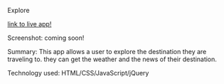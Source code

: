 Explore

[link to live app!](https://elireiner.github.io/explore/)


Screenshot: coming soon!

Summary: This app allows a user to explore the destination they are traveling to. they can get the weather and the news of their destination.

Technology used: HTML/CSS/JavaScript/jQuery



